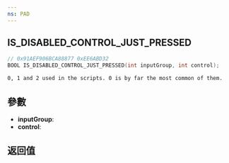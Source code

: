 ```yaml
---
ns: PAD
---
```

## IS_DISABLED_CONTROL_JUST_PRESSED

```c
// 0x91AEF906BCA88877 0xEE6ABD32
BOOL IS_DISABLED_CONTROL_JUST_PRESSED(int inputGroup, int control);
```

```
0, 1 and 2 used in the scripts. 0 is by far the most common of them.  
```

## 參數
* **inputGroup**: 
* **control**: 

## 返回值
